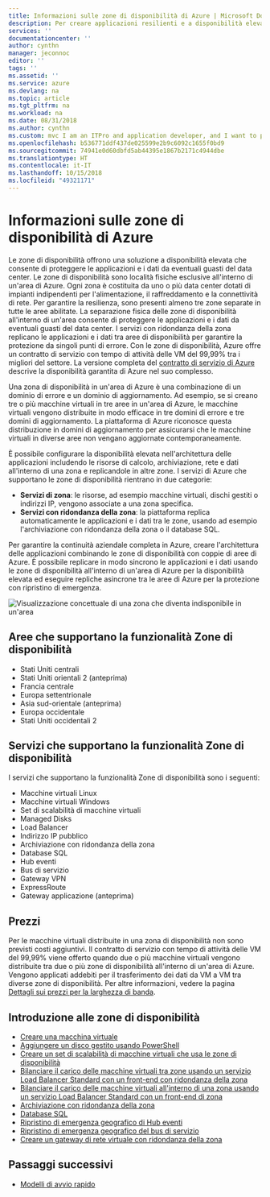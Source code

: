 ```yaml
---
title: Informazioni sulle zone di disponibilità di Azure | Microsoft Docs
description: Per creare applicazioni resilienti e a disponibilità elevata in Azure, le zone di disponibilità offrono posizioni fisicamente separate che è possibile usare per eseguire le risorse.
services: ''
documentationcenter: ''
author: cynthn
manager: jeconnoc
editor: ''
tags: ''
ms.assetid: ''
ms.service: azure
ms.devlang: na
ms.topic: article
ms.tgt_pltfrm: na
ms.workload: na
ms.date: 08/31/2018
ms.author: cynthn
ms.custom: mvc I am an ITPro and application developer, and I want to protect (use Availability Zones) my applications and data against data center failure (to build Highly Available applications).
ms.openlocfilehash: b536771ddf437de025599e2b9c6092c1655f0bd9
ms.sourcegitcommit: 74941e0d60dbfd5ab44395e1867b2171c4944dbe
ms.translationtype: HT
ms.contentlocale: it-IT
ms.lasthandoff: 10/15/2018
ms.locfileid: "49321171"
---
```

# <a name="what-are-availability-zones-in-azure"></a>Informazioni sulle zone di disponibilità di Azure
Le zone di disponibilità offrono una soluzione a disponibilità elevata che consente di proteggere le applicazioni e i dati da eventuali guasti del data center. Le zone di disponibilità sono località fisiche esclusive all'interno di un'area di Azure. Ogni zona è costituita da uno o più data center dotati di impianti indipendenti per l'alimentazione, il raffreddamento e la connettività di rete. Per garantire la resilienza, sono presenti almeno tre zone separate in tutte le aree abilitate. La separazione fisica delle zone di disponibilità all'interno di un'area consente di proteggere le applicazioni e i dati da eventuali guasti del data center. I servizi con ridondanza della zona replicano le applicazioni e i dati tra aree di disponibilità per garantire la protezione da singoli punti di errore. Con le zone di disponibilità, Azure offre un contratto di servizio con tempo di attività delle VM del 99,99% tra i migliori del settore. La versione completa del [contratto di servizio di Azure](https://azure.microsoft.com/support/legal/sla/virtual-machines/) descrive la disponibilità garantita di Azure nel suo complesso.

Una zona di disponibilità in un'area di Azure è una combinazione di un dominio di errore e un dominio di aggiornamento. Ad esempio, se si creano tre o più macchine virtuali in tre aree in un'area di Azure, le macchine virtuali vengono distribuite in modo efficace in tre domini di errore e tre domini di aggiornamento. La piattaforma di Azure riconosce questa distribuzione in domini di aggiornamento per assicurarsi che le macchine virtuali in diverse aree non vengano aggiornate contemporaneamente.

È possibile configurare la disponibilità elevata nell'architettura delle applicazioni includendo le risorse di calcolo, archiviazione, rete e dati all'interno di una zona e replicandole in altre zone. I servizi di Azure che supportano le zone di disponibilità rientrano in due categorie:

- **Servizi di zona**: le risorse, ad esempio macchine virtuali, dischi gestiti o indirizzi IP, vengono associate a una zona specifica.
- **Servizi con ridondanza della zona**: la piattaforma replica automaticamente le applicazioni e i dati tra le zone, usando ad esempio l'archiviazione con ridondanza della zona o il database SQL.

Per garantire la continuità aziendale completa in Azure, creare l'architettura delle applicazioni combinando le zone di disponibilità con coppie di aree di Azure. È possibile replicare in modo sincrono le applicazioni e i dati usando le zone di disponibilità all'interno di un'area di Azure per la disponibilità elevata ed eseguire repliche asincrone tra le aree di Azure per la protezione con ripristino di emergenza.
 
![Visualizzazione concettuale di una zona che diventa indisponibile in un'area](./media/az-overview/az-graphic-two.png)

## <a name="regions-that-support-availability-zones"></a>Aree che supportano la funzionalità Zone di disponibilità

- Stati Uniti centrali
- Stati Uniti orientali 2 (anteprima)
- Francia centrale
- Europa settentrionale
- Asia sud-orientale (anteprima)
- Europa occidentale
- Stati Uniti occidentali 2



## <a name="services-that-support-availability-zones"></a>Servizi che supportano la funzionalità Zone di disponibilità
I servizi che supportano la funzionalità Zone di disponibilità sono i seguenti:

- Macchine virtuali Linux
- Macchine virtuali Windows
- Set di scalabilità di macchine virtuali
- Managed Disks
- Load Balancer
- Indirizzo IP pubblico
- Archiviazione con ridondanza della zona
- Database SQL
- Hub eventi
- Bus di servizio
- Gateway VPN
- ExpressRoute
- Gateway applicazione (anteprima)


## <a name="pricing"></a>Prezzi
Per le macchine virtuali distribuite in una zona di disponibilità non sono previsti costi aggiuntivi. Il contratto di servizio con tempo di attività delle VM del 99,99% viene offerto quando due o più macchine virtuali vengono distribuite tra due o più zone di disponibilità all'interno di un'area di Azure. Vengono applicati addebiti per il trasferimento dei dati da VM a VM tra diverse zone di disponibilità. Per altre informazioni, vedere la pagina [Dettagli sui prezzi per la larghezza di banda](https://azure.microsoft.com/pricing/details/bandwidth/).


## <a name="get-started-with-availability-zones"></a>Introduzione alle zone di disponibilità
- [Creare una macchina virtuale](../virtual-machines/windows/create-portal-availability-zone.md)
- [Aggiungere un disco gestito usando PowerShell](../virtual-machines/windows/attach-disk-ps.md#add-an-empty-data-disk-to-a-virtual-machine)
- [Creare un set di scalabilità di macchine virtuali che usa le zone di disponibilità](../virtual-machine-scale-sets/virtual-machine-scale-sets-use-availability-zones.md)
- [Bilanciare il carico delle macchine virtuali tra zone usando un servizio Load Balancer Standard con un front-end con ridondanza della zona](../load-balancer/load-balancer-standard-public-zone-redundant-cli.md)
- [Bilanciare il carico delle macchine virtuali all'interno di una zona usando un servizio Load Balancer Standard con un front-end di zona](../load-balancer/load-balancer-standard-public-zonal-cli.md)
- [Archiviazione con ridondanza della zona](../storage/common/storage-redundancy-zrs.md)
- [Database SQL](../sql-database/sql-database-high-availability.md#zone-redundant-configuration)
- [Ripristino di emergenza geografico di Hub eventi](../event-hubs/event-hubs-geo-dr.md#availability-zones-preview)
- [Ripristino di emergenza geografico del bus di servizio](../service-bus-messaging/service-bus-geo-dr.md#availability-zones-preview)
- [Creare un gateway di rete virtuale con ridondanza della zona](../vpn-gateway/create-zone-redundant-vnet-gateway.md)


## <a name="next-steps"></a>Passaggi successivi
- [Modelli di avvio rapido](http://aka.ms/azqs)
